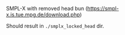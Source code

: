 SMPL-X with removed head bun (https://smpl-x.is.tue.mpg.de/download.php)

Should result in `./smplx_locked_head` dir.